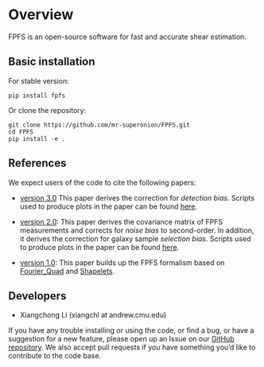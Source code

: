 # Overview

FPFS is an open-source software for fast and accurate shear estimation.

## Basic installation

For stable version:
```shell
pip install fpfs
```

Or clone the repository:
```shell
git clone https://github.com/mr-superonion/FPFS.git
cd FPFS
pip install -e .
```

## References

We expect users of the code to cite the following papers:

+ [version 3.0]()
This paper derives the correction for *detection bias*. Scripts used to produce
plots in the paper can be found [here]().

+ [version 2.0](https://ui.adsabs.harvard.edu/abs/2021arXiv211001214L/abstract):
This paper derives the covariance matrix of FPFS measurements and corrects for
*noise bias* to second-order. In addition, it derives the correction for galaxy
sample *selection bias*. Scripts used to produce plots in the paper can be
found
[here](https://github.com/mr-superonion/FPFS/tree/master/notebook/paper-FPFS2021).

+ [version 1.0](https://ui.adsabs.harvard.edu/abs/2018MNRAS.481.4445L/abstract):
This paper builds up the FPFS formalism based on
[Fourier_Quad](https://arxiv.org/abs/1312.5514) and
[Shapelets](https://arxiv.org/abs/astro-ph/0408445).

## Developers

+ Xiangchong Li (xiangchl at andrew.cmu.edu)

If you have any trouble installing or using the code, or find a bug, or have a
suggestion for a new feature, please open up an Issue on our [GitHub
repository](https://github.com/mr-superonion/FPFS). We also accept pull
requests if you have something you’d like to contribute to the code base.
